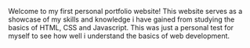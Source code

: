 Welcome to my first personal portfolio website! 
This website serves as a showcase of my skills and knowledge i have gained from studying the basics of HTML, CSS and Javascript. This was just a personal test for myself to see how well i understand the basics of web development. 

